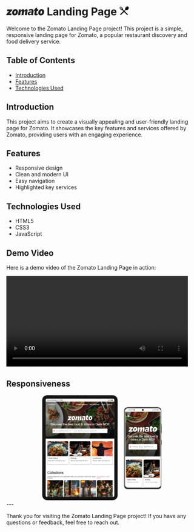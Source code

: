 # <img src="./assets/logo-black.png" alt="Spoon and Fork" width="100px" > Landing Page <img src="./public/spoon_fork.png" alt="Spoon and Fork" width="25px" height="25px">

Welcome to the Zomato Landing Page project! This project is a simple, responsive landing page for Zomato, a popular restaurant discovery and food delivery service.

## Table of Contents

- [Introduction](#introduction)
- [Features](#features)
- [Technologies Used](#technologies-used)

## Introduction

This project aims to create a visually appealing and user-friendly landing page for Zomato. It showcases the key features and services offered by Zomato, providing users with an engaging experience.

## Features

- Responsive design
- Clean and modern UI
- Easy navigation
- Highlighted key services

## Technologies Used

- HTML5
- CSS3
- JavaScript

## Demo Video

Here is a demo video of the Zomato Landing Page in action:

<video width="95%" style="margin:auto; max-width=1100;"  controls loop>
    <source src="./assets/project_presentetion.mp4" type="video/mp4">
    Your browser does not support the video tag.
</video>

## Responsiveness

<div style="display:flex; justify-content:center; align-items:center;gap:1rem">
<img src="./assets/ipad-screenshot-removebg-preview.png" alt="Spoon and Fork" width="200px" ><img src="./assets/Galaxy-S21-Ultra-zomato-food-ordering-app.netlify.app.png" alt="Spoon and Fork" width="100px" ></div>
---

Thank you for visiting the Zomato Landing Page project! If you have any questions or feedback, feel free to reach out.
